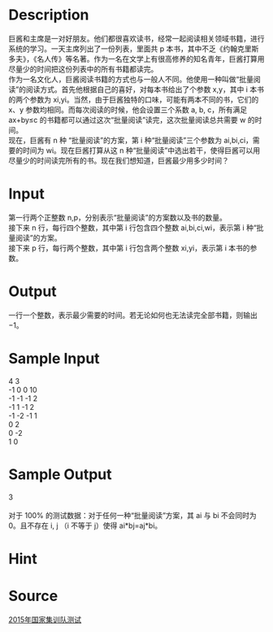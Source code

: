 
# Description

<div class="content"><div>巨酱和主席是一对好朋友。他们都很喜欢读书，经常一起阅读相关领域书籍，进行系统的学习。一天主席列出了一份列表，里面共 p 本书，其中不乏《约翰克里斯多夫》，《名人传》等名著。作为一名在文学上有很高修养的知名青年，巨酱打算用尽量少的时间把这份列表中的所有书籍都读完。</div>
<div>作为一名文化人，巨酱阅读书籍的方式也与一般人不同。他使用一种叫做“批量阅读”的阅读方式。首先他根据自己的喜好，对每本书给出了个参数 x,y，其中 i 本书的两个参数为 xi,yi。当然，由于巨酱独特的口味，可能有两本不同的书，它们的 x、y 参数均相同。而每次阅读的时候，他会设置三个系数 a, b, c，所有满足 ax+by≤c 的书籍都可以通过这次“批量阅读”读完，这次批量阅读总共需要 w 的时间。</div>
<div>现在，巨酱有 n 种 “批量阅读”的方案，第 i 种“批量阅读”三个参数为 ai,bi,ci，需要的时间为 wi。现在巨酱打算从这 n 种“批量阅读”中选出若干，使得巨酱可以用尽量少的时间读完所有的书。现在我们想知道，巨酱最少用多少时间？</div>
<p></p></div>

# Input

<div class="content"><div>第一行两个正整数 n,p，分别表示“批量阅读”的方案数以及书的数量。</div>
<div>接下来 n 行，每行四个整数，其中第 i 行包含四个整数 ai,bi,ci,wi，表示第 i 种“批量阅读”的方案。</div>
<div>接下来 p 行，每行两个整数，其中第 i 行包含两个整数 xi,yi，表示第 i 本书的参数。</div>
<p></p></div>

# Output

<div class="content"><div>一行一个整数，表示最少需要的时间。若无论如何也无法读完全部书籍，则输出 −1。</div>
<p></p></div>

# Sample Input

<div class="content"><span class="sampledata">4 3<br/>
-1 0 0 10<br/>
-1 -1 -1 2<br/>
-1 1 -1 2<br/>
-1 -2 -1 1<br/>
0 2<br/>
0 -2<br/>
1 0</span></div>

# Sample Output

<div class="content"><span class="sampledata">3<br/>
<br/>
对于 100% 的测试数据：对于任何一种“批量阅读”方案，其 ai 与 bi 不会同时为 0。且不存在 i, j （i 不等于 j）使得 ai*bj=aj*bi。<br/>
</span></div>

# Hint

<div class="content"><p></p></div>

# Source

<div class="content"><p><a href="problemset.php?search=2015年国家集训队测试">2015年国家集训队测试</a></p></div>

